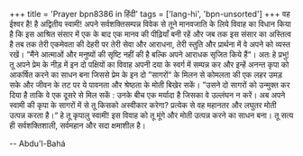 +++
title = 'Prayer bpn8386 in हिंदी'
tags = ['lang-hi', 'bpn-unsorted']
+++
वह ईश्वर है! है अद्वितीय स्वामी!
अपने सर्वशक्तिसम्पन्न विवेक से तूने मानवजाति के लिये विवाह का विधान किया है कि इस आश्रित संसार में एक के बाद एक मानव की पीढ़ियाँ बनी रहें और जब तक इस संसार का अस्तित्व है तब तक तेरी एकमेवता की देहरी पर तेरी सेवा और आराधना, तेरी स्तुति और प्रार्थना में वे अपने को व्यस्त रखें। ”मैंने आत्माओं और मनुष्यों की सृष्टि नहीं की है बल्कि अपने आराधक सृजित किये हैं“। अतः हे प्रभु! तू अपने प्रेम के नीड़ में इन दो पक्षियों का विवाह अपनी दया के स्वर्ग में सम्पन्न कर और इन्हें अनन्त कृपा को आकर्षित करने का साधन बना जिससे प्रेम के इन दो ”सागरों“ के मिलन से कोमलता की एक लहर उमड़ सके और जीवन के तट पर ये पावनता और श्रेष्ठता के मोती बिखेर सकें। ”उसने दो सागरों को उन्मुक्त कर दिया है ताकि वे एक दूसरे से मिल सकें : उनके बीच एक मर्यादा है जिसका वे उल्लंघन न करें। अब अपने स्वामी की कृपा के सागरों में से तू किसको अस्वीकार करेगा? प्रत्येक से वह महानतर और लघुतर मोती उत्पन्न करता है।“
हे तू कृपालु स्वामी! इस विवाह को तू मूंगे और मोती उत्पन्न करने का साधन बना। तू सत्य ही सर्वशक्तिशाली, सर्वमहान और सदा क्षमाशील है।

-- Abdu'l-Bahá
